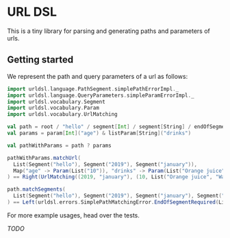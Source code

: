 # URL DSL

This is a tiny library for parsing and generating paths and parameters of urls.

## Getting started

We represent the path and query parameters of a url as follows:
```scala
import urldsl.language.PathSegment.simplePathErrorImpl._
import urldsl.language.QueryParameters.simpleParamErrorImpl._
import urldsl.vocabulary.Segment
import urldsl.vocabulary.Param
import urldsl.vocabulary.UrlMatching

val path = root / "hello" / segment[Int] / segment[String] / endOfSegments
val params = param[Int]("age") & listParam[String]("drinks")

val pathWithParams = path ? params

pathWithParams.matchUrl(
  List(Segment("hello"), Segment("2019"), Segment("january")),
  Map("age" -> Param(List("10")), "drinks" -> Param(List("Orange juice", "Water")))
) == Right(UrlMatching((2019, "january"), (10, List("Orange juice", "Water"))))

path.matchSegments(
  List(Segment("hello"), Segment("2019"), Segment("january"), Segment("16"))
) == Left(urldsl.errors.SimplePathMatchingError.EndOfSegmentRequired(List(Segment("16"))))
```

For more example usages, head over the tests.

*TODO*
